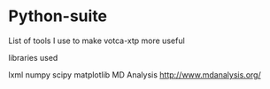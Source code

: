 # Python-suite
List of tools I use to make votca-xtp more useful

libraries used

lxml
numpy 
scipy
matplotlib
MD Analysis http://www.mdanalysis.org/
